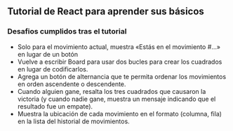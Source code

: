 ## Tutorial de React para aprender sus básicos

### Desafios cumplidos tras el tutorial
- Solo para el movimiento actual, muestra «Estás en el movimiento #…» en lugar de un botón
- Vuelve a escribir Board para usar dos bucles para crear los cuadrados en lugar de codificarlos.
- Agrega un botón de alternancia que te permita ordenar los movimientos en orden ascendente o descendente.
- Cuando alguien gane, resalta los tres cuadrados que causaron la victoria (y cuando nadie gane, muestra un mensaje indicando que el resultado fue un empate).
- Muestra la ubicación de cada movimiento en el formato (columna, fila) en la lista del historial de movimientos.
